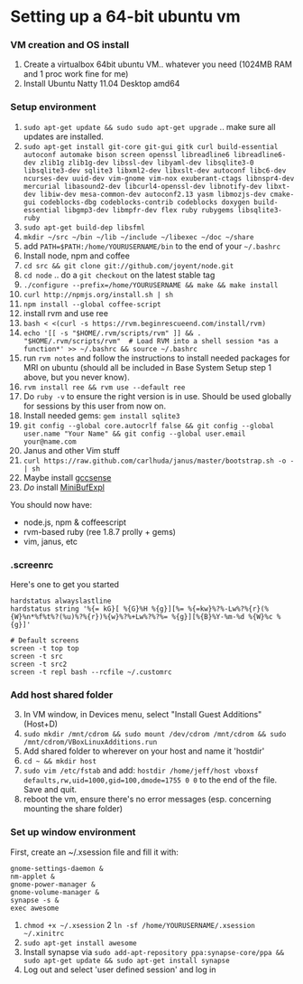 # Setting up a 64-bit ubuntu vm

### VM creation and OS install
1. Create a virtualbox 64bit ubuntu VM.. whatever you need (1024MB RAM and 1 proc work fine for me)
2. Install Ubuntu Natty 11.04 Desktop amd64

### Setup environment
1. `sudo apt-get update && sudo sudo apt-get upgrade` .. make sure all
   updates are installed.
2. `sudo apt-get install git-core git-gui gitk curl build-essential autoconf automake bison screen openssl libreadline6 libreadline6-dev zlib1g zlib1g-dev libssl-dev libyaml-dev libsqlite3-0 libsqlite3-dev sqlite3 libxml2-dev libxslt-dev autoconf libc6-dev ncurses-dev uuid-dev vim-gnome vim-nox exuberant-ctags libnspr4-dev mercurial libasound2-dev libcurl4-openssl-dev libnotify-dev libxt-dev libiw-dev mesa-common-dev autoconf2.13 yasm libmozjs-dev cmake-gui codeblocks-dbg codeblocks-contrib codeblocks doxygen build-essential libgmp3-dev libmpfr-dev flex ruby rubygems libsqlite3-ruby`
3. `sudo apt-get build-dep libsfml`
4. `mkdir ~/src ~/bin ~/lib ~/include ~/libexec ~/doc ~/share`
5. add `PATH=$PATH:/home/YOURUSERNAME/bin` to the end of your `~/.bashrc`
4. Install node, npm and coffee
  2. `cd src && git clone git://github.com/joyent/node.git`
  3. `cd node` .. do a `git checkout` on the latest stable tag
  4. `./configure --prefix=/home/YOURUSERNAME && make && make install`
  5. `curl http://npmjs.org/install.sh | sh`
  6. `npm install --global coffee-script`
2. install rvm and use ree
  1. `bash < <(curl -s https://rvm.beginrescueend.com/install/rvm)`
  2. `echo '[[ -s "$HOME/.rvm/scripts/rvm" ]] && .
     "$HOME/.rvm/scripts/rvm"  # Load RVM into a shell session *as a
function*' >> ~/.bashrc && source ~/.bashrc` 
  3. run `rvm notes` and follow the instructions to install needed
     packages for MRI on ubuntu (should all be included in Base System
Setup step 1 above, but you never know).
  4. `rvm install ree && rvm use --default ree`
  5. Do `ruby -v` to ensure the right version is in use. Should be used
     globally for sessions by this user from now on. 
  6. Install needed gems: `gem install sqlite3`
3. `git config --global core.autocrlf false && git config --global
   user.name "Your Name" && git config --global user.email
your@name.com`
5. Janus and other Vim stuff
  4. `curl https://raw.github.com/carlhuda/janus/master/bootstrap.sh -o - | sh`
  1. Maybe install [gccsense](http://cx4a.org/software/gccsense/manual.html#gccrec)
  2. _Do_ install [MiniBufExpl](https://github.com/fholgado/minibufexpl.vim)

You should now have:

- node.js, npm & coffeescript
- rvm-based ruby (ree 1.8.7 prolly + gems)
- vim, janus, etc

### .screenrc
Here's one to get you started

    hardstatus alwayslastline
    hardstatus string '%{= kG}[ %{G}%H %{g}][%= %{=kw}%?%-Lw%?%{r}(%{W}%n*%f%t%?(%u)%?%{r})%{w}%?%+Lw%?%?%= %{g}][%{B}%Y-%m-%d %{W}%c %{g}]'
    
    # Default screens
    screen -t top top
    screen -t src
    screen -t src2
    screen -t repl bash --rcfile ~/.customrc

### Add host shared folder
3. In VM window, in Devices menu, select "Install Guest Additions"
   (Host+D)
4. `sudo mkdir /mnt/cdrom && sudo mount /dev/cdrom /mnt/cdrom && sudo
   /mnt/cdrom/VBoxLinuxAdditions.run`
5. Add shared folder to wherever on your host and name it 'hostdir'
  1. `cd ~ && mkdir host`
  2. `sudo vim /etc/fstab` and add:
  `hostdir /home/jeff/host vboxsf defaults,rw,uid=1000,gid=100,dmode=1755
0 0` to the end of the file. Save and quit.
6. reboot the vm, ensure there's no error messages (esp. concerning
   mounting the share folder)

### Set up window environment
First, create an ~/.xsession file and fill it with:

    gnome-settings-daemon &
    nm-applet &
    gnome-power-manager &
    gnome-volume-manager &
    synapse -s &
    exec awesome

1. `chmod +x ~/.xsession`
2  `ln -sf /home/YOURUSERNAME/.xsession ~/.xinitrc`
1. `sudo apt-get install awesome`
2. Install synapse via `sudo add-apt-repository ppa:synapse-core/ppa && sudo apt-get update && sudo apt-get install synapse`
4. Log out and select 'user defined session' and log in
